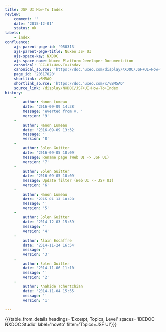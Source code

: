 ```yaml
---
title: JSF UI How-To Index
review:
    comment: ''
    date: '2015-12-01'
    status: ok
labels:
    - index
confluence:
    ajs-parent-page-id: '950313'
    ajs-parent-page-title: Nuxeo JSF UI
    ajs-space-key: NXDOC
    ajs-space-name: Nuxeo Platform Developer Documentation
    canonical: JSF+UI+How-To+Index
    canonical_source: 'https://doc.nuxeo.com/display/NXDOC/JSF+UI+How-To+Index'
    page_id: '20517820'
    shortlink: vBM5AQ
    shortlink_source: 'https://doc.nuxeo.com/x/vBM5AQ'
    source_link: /display/NXDOC/JSF+UI+How-To+Index
history:
    - 
        author: Manon Lumeau
        date: '2016-09-09 14:38'
        message: 'everted from v. '
        version: '9'
    - 
        author: Manon Lumeau
        date: '2016-09-09 13:32'
        message: ''
        version: '8'
    - 
        author: Solen Guitter
        date: '2016-09-05 10:09'
        message: Rename page (Web UI -> JSF UI)
        version: '7'
    - 
        author: Solen Guitter
        date: '2016-09-05 10:09'
        message: Update filter (Web UI -> JSF UI)
        version: '6'
    - 
        author: Manon Lumeau
        date: '2015-01-13 10:28'
        message: ''
        version: '5'
    - 
        author: Solen Guitter
        date: '2014-12-03 15:59'
        message: ''
        version: '4'
    - 
        author: Alain Escaffre
        date: '2014-11-24 16:54'
        message: ''
        version: '3'
    - 
        author: Solen Guitter
        date: '2014-11-06 11:10'
        message: ''
        version: '2'
    - 
        author: Anahide Tchertchian
        date: '2014-11-04 15:55'
        message: ''
        version: '1'

---
```

{{{table_from_details headings='Excerpt, Topics, Level' spaces='IDEDOC NXDOC Studio' label='howto' filter='Topics=JSF UI'}}}